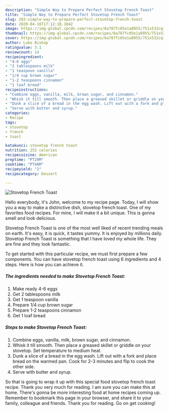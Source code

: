 ```yaml
---
description: "Simple Way to Prepare Perfect Stovetop French Toast"
title: "Simple Way to Prepare Perfect Stovetop French Toast"
slug: 283-simple-way-to-prepare-perfect-stovetop-french-toast
date: 2020-04-16T17:12:18.104Z
image: https://img-global.cpcdn.com/recipes/6a787fc05e1a8955/751x532cq70/stovetop-french-toast-recipe-main-photo.jpg
thumbnail: https://img-global.cpcdn.com/recipes/6a787fc05e1a8955/751x532cq70/stovetop-french-toast-recipe-main-photo.jpg
cover: https://img-global.cpcdn.com/recipes/6a787fc05e1a8955/751x532cq70/stovetop-french-toast-recipe-main-photo.jpg
author: Luke Bishop
ratingvalue: 3.1
reviewcount: 14
recipeingredient:
- "4-6 eggs"
- "2 tablespoons milk"
- "1 teaspoon vanilla"
- "1/4 cup brown sugar"
- "1-2 teaspoons cinnamon"
- "1 loaf bread"
recipeinstructions:
- "Combine eggs, vanilla, milk, brown sugar, and cinnamon."
- "Whisk it till smooth. Then place a greased skillet or griddle on your stovetop. Set temperature to medium heat."
- "Dunk a slice of a bread in the egg wash. Lift out with a fork and place bread on the warmed pan. Cook for 2-3 minutes and flip to cook the other side."
- "Serve with butter and syrup."
categories:
- Recipe
tags:
- stovetop
- french
- toast

katakunci: stovetop french toast 
nutrition: 252 calories
recipecuisine: American
preptime: "PT29M"
cooktime: "PT48M"
recipeyield: "2"
recipecategory: Dessert

---
```



![Stovetop French Toast](https://img-global.cpcdn.com/recipes/6a787fc05e1a8955/751x532cq70/stovetop-french-toast-recipe-main-photo.jpg)

Hello everybody, it's John, welcome to my recipe page. Today, I will show you a way to make a distinctive dish, stovetop french toast. One of my favorites food recipes. For mine, I will make it a bit unique. This is gonna smell and look delicious.



Stovetop French Toast is one of the most well liked of recent trending meals on earth. It's easy, it is quick, it tastes yummy. It is enjoyed by millions daily. Stovetop French Toast is something that I have loved my whole life. They are fine and they look fantastic.


To get started with this particular recipe, we must first prepare a few components. You can have stovetop french toast using 6 ingredients and 4 steps. Here is how you can achieve it.

<!--inarticleads1-->

##### The ingredients needed to make Stovetop French Toast:

1. Make ready 4-6 eggs
1. Get 2 tablespoons milk
1. Get 1 teaspoon vanilla
1. Prepare 1/4 cup brown sugar
1. Prepare 1-2 teaspoons cinnamon
1. Get 1 loaf bread




<!--inarticleads2-->

##### Steps to make Stovetop French Toast:

1. Combine eggs, vanilla, milk, brown sugar, and cinnamon.
1. Whisk it till smooth. Then place a greased skillet or griddle on your stovetop. Set temperature to medium heat.
1. Dunk a slice of a bread in the egg wash. Lift out with a fork and place bread on the warmed pan. Cook for 2-3 minutes and flip to cook the other side.
1. Serve with butter and syrup.




So that is going to wrap it up with this special food stovetop french toast recipe. Thank you very much for reading. I am sure you can make this at home. There's gonna be more interesting food at home recipes coming up. Remember to bookmark this page in your browser, and share it to your family, colleague and friends. Thank you for reading. Go on get cooking!
